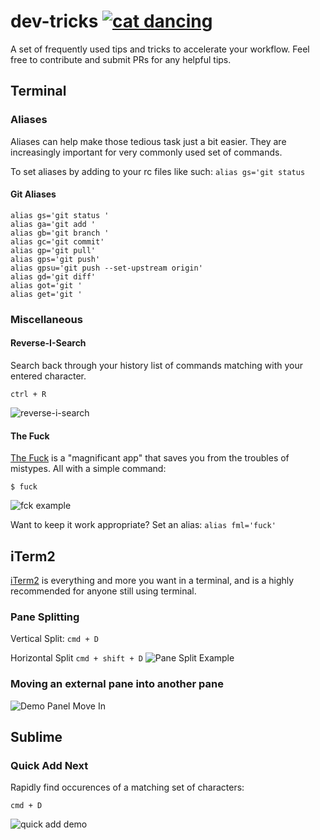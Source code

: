# dev-tricks [![cat dancing](http://orig06.deviantart.net/3978/f/2009/295/a/4/dancin_cat_by_xxxruno_murochoxxx.gif)](http://xxxruno-murochoxxx.deviantart.com/gallery/)
A set of frequently used tips and tricks to accelerate your workflow. Feel free to contribute and submit PRs for any helpful tips.

## Terminal
### Aliases
Aliases can help make those tedious task just a bit easier. They are increasingly important for very commonly used set of commands.

To set aliases by adding to your rc files like such: `alias gs='git status`

#### Git Aliases
    alias gs='git status '
    alias ga='git add '
    alias gb='git branch '
    alias gc='git commit'
    alias gp='git pull'
    alias gps='git push'
    alias gpsu='git push --set-upstream origin'
    alias gd='git diff'
    alias got='git '
    alias get='git '

### Miscellaneous 
#### Reverse-I-Search
Search back through your history list of commands matching with your entered character.

    ctrl + R
![reverse-i-search](http://g.recordit.co/Et4oAhjoYl.gif)

#### The Fuck
[The Fuck](https://github.com/nvbn/thefuck) is a "magnificant app" that saves you from the troubles of mistypes. All with a simple command: 

    $ fuck
![fck example](http://g.recordit.co/m1Ebdn4jOn.gif)

Want to keep it work appropriate? Set an alias: `alias fml='fuck'`

## iTerm2
[iTerm2](https://www.iterm2.com/) is everything and more you want in a terminal, and is a highly recommended for anyone still using terminal.

### Pane Splitting
Vertical Split: `cmd + D`

Horizontal Split `cmd + shift + D`
![Pane Split Example](http://g.recordit.co/IkDEU68TPK.gif)

### Moving an external pane into another pane
![Demo Panel Move In](http://g.recordit.co/K1RGqlpGZX.gif)

## Sublime
### Quick Add Next
Rapidly find occurences of a matching set of characters:
    
    cmd + D
    
![quick add demo](http://g.recordit.co/y4ElMIkG3R.gif)
